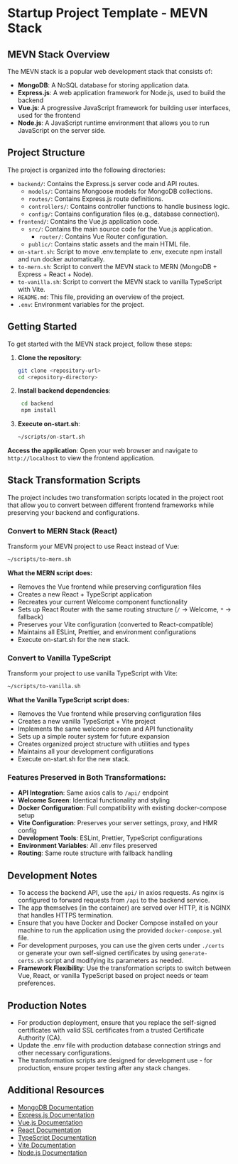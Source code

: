 # Startup Project Template - MEVN Stack

## MEVN Stack Overview

The MEVN stack is a popular web development stack that consists of:

-   **MongoDB**: A NoSQL database for storing application data.
-   **Express.js**: A web application framework for Node.js, used to build the backend
-   **Vue.js**: A progressive JavaScript framework for building user interfaces, used for the frontend
-   **Node.js**: A JavaScript runtime environment that allows you to run JavaScript on the server side.

## Project Structure

The project is organized into the following directories:

-   `backend/`: Contains the Express.js server code and API routes.
    -   `models/`: Contains Mongoose models for MongoDB collections.
    -   `routes/`: Contains Express.js route definitions.
    -   `controllers/`: Contains controller functions to handle business logic.
    -   `config/`: Contains configuration files (e.g., database connection).
-   `frontend/`: Contains the Vue.js application code.
    -   `src/`: Contains the main source code for the Vue.js application.
        -   `router/`: Contains Vue Router configuration.
    -   `public/`: Contains static assets and the main HTML file.
-   `on-start.sh`: Script to move .env.template to .env, execute npm install and run docker automatically.
-   `to-mern.sh`: Script to convert the MEVN stack to MERN (MongoDB + Express + React + Node).
-   `to-vanilla.sh`: Script to convert the MEVN stack to vanilla TypeScript with Vite.
-   `README.md`: This file, providing an overview of the project.
-   `.env`: Environment variables for the project.

## Getting Started

To get started with the MEVN stack project, follow these steps:

1.  **Clone the repository**:
    
    ```bash
    git clone <repository-url>
    cd <repository-directory>
    
    ```
    
2.  **Install backend dependencies**:
    
    ```bash
     cd backend
     npm install
    
    ```
    
3.  **Execute on-start.sh**:
    
    ```bash
    ~/scripts/on-start.sh
    ```
    
   **Access the application**: Open your web browser and navigate to `http://localhost` to view the frontend application.

## Stack Transformation Scripts

The project includes two transformation scripts located in the project root that allow you to convert between different frontend frameworks while preserving your backend and configurations.

### Convert to MERN Stack (React)

Transform your MEVN project to use React instead of Vue:

```bash
~/scripts/to-mern.sh
```

**What the MERN script does:**

-   Removes the Vue frontend while preserving configuration files
-   Creates a new React + TypeScript application
-   Recreates your current Welcome component functionality
-   Sets up React Router with the same routing structure (`/` → Welcome, `*` → fallback)
-   Preserves your Vite configuration (converted to React-compatible)
-   Maintains all ESLint, Prettier, and environment configurations
-   Execute on-start.sh for the new stack.

### Convert to Vanilla TypeScript

Transform your project to use vanilla TypeScript with Vite:

```bash
~/scripts/to-vanilla.sh
```

**What the Vanilla TypeScript script does:**

-   Removes the Vue frontend while preserving configuration files
-   Creates a new vanilla TypeScript + Vite project
-   Implements the same welcome screen and API functionality
-   Sets up a simple router system for future expansion
-   Creates organized project structure with utilities and types
-   Maintains all your development configurations
-   Execute on-start.sh for the new stack.

### Features Preserved in Both Transformations:

-   **API Integration**: Same axios calls to `/api/` endpoint
-   **Welcome Screen**: Identical functionality and styling
-   **Docker Configuration**: Full compatibility with existing docker-compose setup
-   **Vite Configuration**: Preserves your server settings, proxy, and HMR config
-   **Development Tools**: ESLint, Prettier, TypeScript configurations
-   **Environment Variables**: All .env files preserved
-   **Routing**: Same route structure with fallback handling

## Development Notes

-   To access the backend API, use the `api/` in axios requests. As nginx is configured to forward requests from `/api` to the backend service.
-   The app themselves (in the container) are served over HTTP, it is NGINX that handles HTTPS termination.
-   Ensure that you have Docker and Docker Compose installed on your machine to run the application using the provided `docker-compose.yml` file.
-   For development purposes, you can use the given certs under `./certs` or generate your own self-signed certificates by using `generate-certs.sh` script and modifying its parameters as needed.
-   **Framework Flexibility**: Use the transformation scripts to switch between Vue, React, or vanilla TypeScript based on project needs or team preferences.

## Production Notes

-   For production deployment, ensure that you replace the self-signed certificates with valid SSL certificates from a trusted Certificate Authority (CA).
-   Update the .env file with production database connection strings and other necessary configurations.
-   The transformation scripts are designed for development use - for production, ensure proper testing after any stack changes.

## Additional Resources

-   [MongoDB Documentation](https://docs.mongodb.com/)
-   [Express.js Documentation](https://expressjs.com/)
-   [Vue.js Documentation](https://vuejs.org/guide/)
-   [React Documentation](https://react.dev/)
-   [TypeScript Documentation](https://www.typescriptlang.org/docs/)
-   [Vite Documentation](https://vitejs.dev/guide/)
-   [Node.js Documentation](https://nodejs.org/en/docs/)
